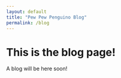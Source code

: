 ```yaml
---
layout: default
title: "Pew Pew Penguino Blog"
permalink: /blog
---
```

# This is the blog page!
A blog will be here soon!
